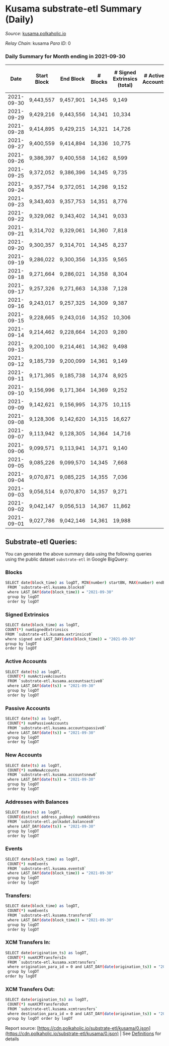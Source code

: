 # Kusama substrate-etl Summary (Daily)

_Source_: [kusama.polkaholic.io](https://kusama.polkaholic.io)

*Relay Chain*: kusama
*Para ID*: 0



### Daily Summary for Month ending in 2021-09-30


| Date | Start Block | End Block | # Blocks | # Signed Extrinsics (total) | # Active Accounts | # Passive | # New | # Addresses with Balances | # Events | # Transfers | # XCM Transfers In | # XCM Transfers Out | Issues | 
| ---- | ----------- | --------- | -------- | --------------------------- | ----------------- | --------- | ----- | ------------------------- | -------- | ----------- | ------------------ | ------------------- | ------ |
| 2021-09-30 | 9,443,557 | 9,457,901 | 14,345 | 9,149 |  |  |  | 180,819 | 279,499 | 5,495 ($28,401,443.92) | 155 ($503,231.84) |   |  |
| 2021-09-29 | 9,429,216 | 9,443,556 | 14,341 | 10,334 |  |  |  |  | 273,079 | 6,075 ($46,199,559.45) | 139 ($2,371,058.34) |   |  |
| 2021-09-28 | 9,414,895 | 9,429,215 | 14,321 | 14,726 |  |  |  |  | 307,872 | 9,778 ($38,844,003.93) | 153 ($1,017,620.94) |   |  |
| 2021-09-27 | 9,400,559 | 9,414,894 | 14,336 | 10,775 |  |  |  |  | 283,172 | 6,371 ($27,422,661.33) | 108 ($386,545.42) |   |  |
| 2021-09-26 | 9,386,397 | 9,400,558 | 14,162 | 8,599 |  |  |  |  | 261,606 | 5,956 ($60,155,574.43) | 90 ($416,588.16) |   |  |
| 2021-09-25 | 9,372,052 | 9,386,396 | 14,345 | 9,735 |  |  |  |  | 262,344 | 6,791 ($20,681,518.04) | 106 ($387,836.46) |   |  |
| 2021-09-24 | 9,357,754 | 9,372,051 | 14,298 | 9,152 |  |  |  |  | 266,579 | 5,883 ($45,635,575.57) | 133 ($1,082,293.37) |   |  |
| 2021-09-23 | 9,343,403 | 9,357,753 | 14,351 | 8,776 |  |  |  |  | 252,140 | 4,582 ($34,065,130.51) | 90 ($525,273.30) |   |  |
| 2021-09-22 | 9,329,062 | 9,343,402 | 14,341 | 9,033 |  |  |  |  | 262,865 | 5,301 ($32,289,590.01) | 87 ($1,147,944.32) |   |  |
| 2021-09-21 | 9,314,702 | 9,329,061 | 14,360 | 7,818 |  |  |  |  | 239,421 | 4,622 ($62,900,143.86) | 86 ($377,999.72) |   |  |
| 2021-09-20 | 9,300,357 | 9,314,701 | 14,345 | 8,237 |  |  |  |  | 250,117 | 5,201 ($42,351,304.39) | 193 ($1,029,691.09) |   |  |
| 2021-09-19 | 9,286,022 | 9,300,356 | 14,335 | 9,565 |  |  |  |  | 245,686 | 6,658 ($68,419,369.97) | 128 ($456,014.43) |   |  |
| 2021-09-18 | 9,271,664 | 9,286,021 | 14,358 | 8,304 |  |  |  |  | 249,186 | 5,614 ($21,829,763.66) | 80 ($257,534.60) |   |  |
| 2021-09-17 | 9,257,326 | 9,271,663 | 14,338 | 7,128 |  |  |  |  | 239,855 | 4,044 ($66,216,286.64) | 129 ($484,434.04) |   |  |
| 2021-09-16 | 9,243,017 | 9,257,325 | 14,309 | 9,387 |  |  |  |  | 240,055 | 5,964 ($38,333,100.12) | 160 ($1,561,313.67) |   |  |
| 2021-09-15 | 9,228,665 | 9,243,016 | 14,352 | 10,306 |  |  |  |  | 249,222 | 6,735 ($34,409,218.63) | 118 ($619,904.97) |   |  |
| 2021-09-14 | 9,214,462 | 9,228,664 | 14,203 | 9,280 |  |  |  |  | 233,753 | 5,549 ($30,311,711.05) | 140 ($966,955.53) |   |  |
| 2021-09-13 | 9,200,100 | 9,214,461 | 14,362 | 9,498 |  |  |  |  | 239,731 | 5,911 ($77,454,579.97) | 134 ($682,288.57) |   |  |
| 2021-09-12 | 9,185,739 | 9,200,099 | 14,361 | 9,149 |  |  |  |  | 233,751 | 6,049 ($32,294,498.46) | 231 ($1,544,483.19) |   |  |
| 2021-09-11 | 9,171,365 | 9,185,738 | 14,374 | 8,925 |  |  |  |  | 224,935 | 6,012 ($27,986,146.23) | 138 ($782,758.08) |   |  |
| 2021-09-10 | 9,156,996 | 9,171,364 | 14,369 | 9,252 |  |  |  |  | 242,409 | 6,013 ($59,925,322.75) | 158 ($2,400,043.14) |   |  |
| 2021-09-09 | 9,142,621 | 9,156,995 | 14,375 | 10,115 |  |  |  |  | 235,558 | 6,722 ($33,328,956.74) | 125 ($672,919.63) |   |  |
| 2021-09-08 | 9,128,306 | 9,142,620 | 14,315 | 16,627 |  |  |  |  | 281,126 | 13,918 ($51,840,040.32) | 151 ($1,026,706.57) |   |  |
| 2021-09-07 | 9,113,942 | 9,128,305 | 14,364 | 14,716 |  |  |  |  | 279,837 | 10,608 ($54,154,001.66) | 145 ($753,460.56) |   |  |
| 2021-09-06 | 9,099,571 | 9,113,941 | 14,371 | 9,140 |  |  |  |  | 225,291 | 5,787 ($27,255,759.14) | 117 ($433,991.49) |   |  |
| 2021-09-05 | 9,085,226 | 9,099,570 | 14,345 | 7,668 |  |  |  |  | 221,961 | 5,634 ($19,576,335.08) | 94 ($405,206.34) |   |  |
| 2021-09-04 | 9,070,871 | 9,085,225 | 14,355 | 7,036 |  |  |  |  | 205,134 | 5,118 ($15,535,582.69) | 99 ($143,176.44) |   |  |
| 2021-09-03 | 9,056,514 | 9,070,870 | 14,357 | 9,271 |  |  |  |  | 222,963 | 6,812 ($40,150,252.96) | 111 ($416,598.98) |   |  |
| 2021-09-02 | 9,042,147 | 9,056,513 | 14,367 | 11,862 |  |  |  |  | 247,671 | 9,131 ($27,559,404.67) | 195 ($619,062.76) |   |  |
| 2021-09-01 | 9,027,786 | 9,042,146 | 14,361 | 19,988 |  |  |  |  | 281,168 | 18,323 ($68,293,522.64) | 275 ($5,482,607.65) |   |  |

## Substrate-etl Queries:
You can generate the above summary data using the following queries using the public dataset `substrate-etl` in Google BigQuery:

### Blocks
```bash
SELECT date(block_time) as logDT, MIN(number) startBN, MAX(number) endBN, COUNT(*) numBlocks 
 FROM `substrate-etl.kusama.blocks0`  
 where LAST_DAY(date(block_time)) = "2021-09-30" 
 group by logDT 
 order by logDT
```

### Signed Extrinsics
```bash
SELECT date(block_time) as logDT, 
COUNT(*) numSignedExtrinsics 
FROM `substrate-etl.kusama.extrinsics0`  
where signed and LAST_DAY(date(block_time)) = "2021-09-30" 
group by logDT 
order by logDT
```

### Active Accounts
```bash
SELECT date(ts) as logDT, 
 COUNT(*) numActiveAccounts 
 FROM `substrate-etl.kusama.accountsactive0` 
 where LAST_DAY(date(ts)) = "2021-09-30" 
 group by logDT 
 order by logDT
```

### Passive Accounts
```bash
SELECT date(ts) as logDT, 
 COUNT(*) numPassiveAccounts 
 FROM `substrate-etl.kusama.accountspassive0` 
 where LAST_DAY(date(ts)) = "2021-09-30" 
 group by logDT 
 order by logDT
```

### New Accounts
```bash
SELECT date(ts) as logDT, 
 COUNT(*) numNewAccounts 
 FROM `substrate-etl.kusama.accountsnew0` 
 where LAST_DAY(date(ts)) = "2021-09-30" 
 group by logDT
 order by logDT
```

### Addresses with Balances
```bash
SELECT date(ts) as logDT,
 COUNT(distinct address_pubkey) numAddress 
 FROM `substrate-etl.polkadot.balances0` 
 where LAST_DAY(date(ts)) = "2021-09-30" 
 group by logDT 
 order by logDT
```

### Events
```bash
SELECT date(block_time) as logDT, 
 COUNT(*) numEvents 
 FROM `substrate-etl.kusama.events0` 
 where LAST_DAY(date(block_time)) = "2021-09-30" 
 group by logDT 
 order by logDT
```

### Transfers:
```bash
SELECT date(block_time) as logDT, 
 COUNT(*) numEvents 
 FROM `substrate-etl.kusama.transfers0` 
 where LAST_DAY(date(block_time)) = "2021-09-30" 
 group by logDT 
 order by logDT
```

### XCM Transfers In:
```bash
SELECT date(origination_ts) as logDT, 
 COUNT(*) numXCMTransfersIn 
 FROM `substrate-etl.kusama.xcmtransfers` 
 where origination_para_id = 0 and LAST_DAY(date(origination_ts)) = "2021-09-30" 
 group by logDT 
order by logDT
```

### XCM Transfers Out:
```bash
SELECT date(origination_ts) as logDT, 
 COUNT(*) numXCMTransfersOut 
 FROM `substrate-etl.kusama.xcmtransfers` 
 where destination_para_id = 0 and LAST_DAY(date(origination_ts)) = "2021-09-30" 
 group by logDT order by logDT
```


Report source: [https://cdn.polkaholic.io/substrate-etl/kusama/0.json](https://cdn.polkaholic.io/substrate-etl/kusama/0.json) | See [Definitions](/DEFINITIONS.md) for details
